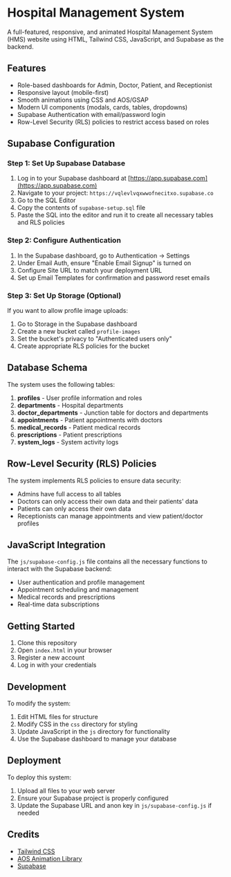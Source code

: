 # Hospital Management System

A full-featured, responsive, and animated Hospital Management System (HMS) website using HTML, Tailwind CSS, JavaScript, and Supabase as the backend.

## Features

- Role-based dashboards for Admin, Doctor, Patient, and Receptionist
- Responsive layout (mobile-first)
- Smooth animations using CSS and AOS/GSAP
- Modern UI components (modals, cards, tables, dropdowns)
- Supabase Authentication with email/password login
- Row-Level Security (RLS) policies to restrict access based on roles

## Supabase Configuration

### Step 1: Set Up Supabase Database

1. Log in to your Supabase dashboard at [https://app.supabase.com](https://app.supabase.com)
2. Navigate to your project: `https://vqlevlvqxwwofnecitxo.supabase.co`
3. Go to the SQL Editor
4. Copy the contents of `supabase-setup.sql` file
5. Paste the SQL into the editor and run it to create all necessary tables and RLS policies

### Step 2: Configure Authentication

1. In the Supabase dashboard, go to Authentication → Settings
2. Under Email Auth, ensure "Enable Email Signup" is turned on
3. Configure Site URL to match your deployment URL
4. Set up Email Templates for confirmation and password reset emails

### Step 3: Set Up Storage (Optional)

If you want to allow profile image uploads:

1. Go to Storage in the Supabase dashboard
2. Create a new bucket called `profile-images`
3. Set the bucket's privacy to "Authenticated users only"
4. Create appropriate RLS policies for the bucket

## Database Schema

The system uses the following tables:

1. **profiles** - User profile information and roles
2. **departments** - Hospital departments
3. **doctor_departments** - Junction table for doctors and departments
4. **appointments** - Patient appointments with doctors
5. **medical_records** - Patient medical records
6. **prescriptions** - Patient prescriptions
7. **system_logs** - System activity logs

## Row-Level Security (RLS) Policies

The system implements RLS policies to ensure data security:

- Admins have full access to all tables
- Doctors can only access their own data and their patients' data
- Patients can only access their own data
- Receptionists can manage appointments and view patient/doctor profiles

## JavaScript Integration

The `js/supabase-config.js` file contains all the necessary functions to interact with the Supabase backend:

- User authentication and profile management
- Appointment scheduling and management
- Medical records and prescriptions
- Real-time data subscriptions

## Getting Started

1. Clone this repository
2. Open `index.html` in your browser
3. Register a new account
4. Log in with your credentials

## Development

To modify the system:

1. Edit HTML files for structure
2. Modify CSS in the `css` directory for styling
3. Update JavaScript in the `js` directory for functionality
4. Use the Supabase dashboard to manage your database

## Deployment

To deploy this system:

1. Upload all files to your web server
2. Ensure your Supabase project is properly configured
3. Update the Supabase URL and anon key in `js/supabase-config.js` if needed

## Credits

- [Tailwind CSS](https://tailwindcss.com/)
- [AOS Animation Library](https://michalsnik.github.io/aos/)
- [Supabase](https://supabase.com/)
